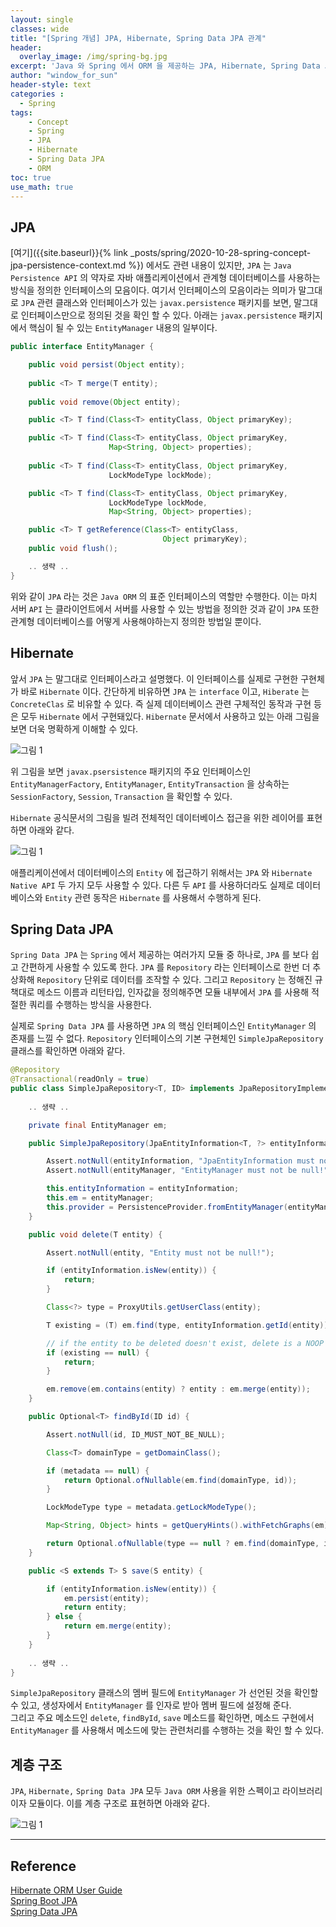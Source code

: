 ```yaml
--- 
layout: single
classes: wide
title: "[Spring 개념] JPA, Hibernate, Spring Data JPA 관계"
header:
  overlay_image: /img/spring-bg.jpg
excerpt: 'Java 와 Spring 에서 ORM 을 제공하는 JPA, Hibernate, Spring Data JPA 에 대해 알아보자'
author: "window_for_sun"
header-style: text
categories :
  - Spring
tags:
    - Concept
    - Spring
    - JPA
    - Hibernate
    - Spring Data JPA
    - ORM
toc: true
use_math: true
---  
```


## JPA
[여기]({{site.baseurl}}{% link _posts/spring/2020-10-28-spring-concept-jpa-persistence-context.md %})
에서도 관련 내용이 있지만, 
`JPA` 는 `Java Persistence API` 의 약자로 자바 애플리케이션에서 관계형 데이터베이스를 사용하는 방식을 정의한 인터페이스의 모음이다. 
여기서 인터페이스의 모음이라는 의미가 말그대로 `JPA` 관련 클래스와 인터페이스가 있는 `javax.persistence` 패키지를 보면, 
말그대로 인터페이스만으로 정의된 것을 확인 할 수 있다. 
아래는 `javax.persistence` 패키지에서 핵심이 될 수 있는 `EntityManager` 내용의 일부이다. 

```java
public interface EntityManager {

    public void persist(Object entity);
 
    public <T> T merge(T entity);
 
    public void remove(Object entity);

    public <T> T find(Class<T> entityClass, Object primaryKey);

    public <T> T find(Class<T> entityClass, Object primaryKey, 
                      Map<String, Object> properties); 
    
    public <T> T find(Class<T> entityClass, Object primaryKey,
                      LockModeType lockMode);

    public <T> T find(Class<T> entityClass, Object primaryKey,
                      LockModeType lockMode, 
                      Map<String, Object> properties);

    public <T> T getReference(Class<T> entityClass, 
                                  Object primaryKey);
    public void flush();

    .. 생략 ..
}
```  

위와 같이 `JPA` 라는 것은 `Java ORM` 의 표준 인터페이스의 역할만 수행한다. 
이는 마치 서버 `API` 는 클라이언트에서 서버를 사용할 수 있는 방법을 정의한 것과 같이 
`JPA` 또한 관계형 데이터베이스를 어떻게 사용해야하는지 정의한 방법일 뿐이다.  


## Hibernate
앞서 `JPA` 는 말그대로 인터페이스라고 설명했다. 
이 인터페이스를 실제로 구현한 구현체가 바로 `Hibernate` 이다. 
간단하게 비유하면 `JPA` 는 `interface` 이고, `Hiberate` 는 `ConcreteClas` 로 비유할 수 있다. 
즉 실제 데이터베이스 관련 구체적인 동작과 구현 등은 모두 `Hibernate` 에서 구현돼있다. 
`Hibernate` 문서에서 사용하고 있는 아래 그림을 보면 더욱 명확하게 이해할 수 있다. 

![그림 1]({{site.baseurl}}/img/spring/concept-jpa-hibernate-spring-data-jpa-1.svg)  

위 그림을 보면 `javax.psersistence` 패키지의 주요 인터페이스인 
`EntityManagerFactory`, `EntityManager`, `EntityTransaction` 을 상속하는 
`SessionFactory`, `Session`, `Transaction` 을 확인할 수 있다.  

`Hibernate` 공식문서의 그림을 빌려 전체적인 데이터베이스 접근을 위한 레이어를 표현하면 아래와 같다. 

![그림 1]({{site.baseurl}}/img/spring/concept-jpa-hibernate-spring-data-jpa-2.svg)  

애플리케이션에서 데이터베이스의 `Entity` 에 접근하기 위해서는 `JPA` 와 `Hibernate Native API` 두 가지 모두 사용할 수 있다. 
다른 두 `API` 를 사용하더라도 실제로 데이터베이스와 `Entity` 관련 동작은 `Hibernate` 를 사용해서 수행하게 된다.   



## Spring Data JPA
`Spring Data JPA` 는 `Spring` 에서 제공하는 여러가지 모듈 중 하나로, 
`JPA` 를 보다 쉽고 간편하게 사용할 수 있도록 한다. 
`JPA` 를 `Repository` 라는 인터페이스로 한번 더 추상화해 `Repository` 단위로 데이터를 조작할 수 있다. 
그리고 `Repository` 는 정해진 규책대로 메소드 이름과 리턴타입, 인자값을 정의해주면 모듈 내부에서 `JPA` 를 사용해 
적절한 쿼리를 수행하는 방식을 사용한다.  

실제로 `Spring Data JPA` 를 사용하면 `JPA` 의 핵심 인터페이스인 `EntityManager` 의 존재를 느낄 수 없다. 
`Repository` 인터페이스의 기본 구현체인 `SimpleJpaRepository` 클래스를 확인하면 아래와 같다. 

```java
@Repository
@Transactional(readOnly = true)
public class SimpleJpaRepository<T, ID> implements JpaRepositoryImplementation<T, ID> {
    
    .. 생략 ..

	private final EntityManager em;

	public SimpleJpaRepository(JpaEntityInformation<T, ?> entityInformation, EntityManager entityManager) {

		Assert.notNull(entityInformation, "JpaEntityInformation must not be null!");
		Assert.notNull(entityManager, "EntityManager must not be null!");

		this.entityInformation = entityInformation;
		this.em = entityManager;
		this.provider = PersistenceProvider.fromEntityManager(entityManager);
	}

    public void delete(T entity) {

        Assert.notNull(entity, "Entity must not be null!");

        if (entityInformation.isNew(entity)) {
            return;
        }

        Class<?> type = ProxyUtils.getUserClass(entity);

        T existing = (T) em.find(type, entityInformation.getId(entity));

        // if the entity to be deleted doesn't exist, delete is a NOOP
        if (existing == null) {
            return;
        }

        em.remove(em.contains(entity) ? entity : em.merge(entity));
	}

    public Optional<T> findById(ID id) {

		Assert.notNull(id, ID_MUST_NOT_BE_NULL);

		Class<T> domainType = getDomainClass();

		if (metadata == null) {
			return Optional.ofNullable(em.find(domainType, id));
		}

		LockModeType type = metadata.getLockModeType();

		Map<String, Object> hints = getQueryHints().withFetchGraphs(em).asMap();

		return Optional.ofNullable(type == null ? em.find(domainType, id, hints) : em.find(domainType, id, type, hints));
	}

    public <S extends T> S save(S entity) {

		if (entityInformation.isNew(entity)) {
			em.persist(entity);
			return entity;
		} else {
			return em.merge(entity);
		}
	}
    
    .. 생략 ..
}
```  

`SimpleJpaRepository` 클래스의 멤버 필드에 `EntityManager` 가 선언된 것을 확인할 수 있고, 
생성자에서 `EntityManager` 를 인자로 받아 멤버 필드에 설정해 준다.  
그리고 주요 메소드인 `delete`, `findById`, `save` 메소드를 확인하면, 
메소드 구현에서 `EntityManager` 를 사용해서 메소드에 맞는 관련처리를 수행하는 것을 확인 할 수 있다.  

## 계층 구조
`JPA`, `Hibernate,` `Spring Data JPA` 모두 `Java ORM` 사용을 위한 스펙이고 라이브러리이자 모듈이다. 
이를 계층 구조로 표현하면 아래와 같다.  

![그림 1]({{site.baseurl}}/img/spring/concept_jpa_hibernate_spring_data_jpa.png) 

---
## Reference
[Hibernate ORM User Guide](https://docs.jboss.org/hibernate/orm/current/userguide/html_single/Hibernate_User_Guide.html)  
[Spring Boot JPA](https://www.javatpoint.com/spring-boot-jpa)  
[Spring Data JPA](https://docs.spring.io/spring-data/jpa/docs/current/reference/html/#reference)  
